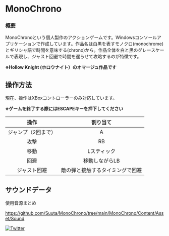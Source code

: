 # MonoChrono



### 概要

MonoChronoという個人製作のアクションゲームです。Windowsコンソールアプリケーションで作成しています。作品名は白黒を表すモノクロ(monochrome)とギリシャ語で時間を意味する(chrono)から。作品全体を白と黒のグレースケールで表現し、ジャスト回避で時間を遅らせて攻略するのが特徴です。

**※Hollow Knight (ホロウナイト）のオマージュ作品です**





## 操作方法

現在、操作はXBoxコントローラーのみ対応しています。

**※ゲームを終了する際にはESCAPEキーを押下してください**

|        操作         |             割り当て             |
| :-----------------: | :------------------------------: |
| ジャンプ（2回まで） |                A                 |
|        攻撃         |                RB                |
|        移動         |           Lスティック            |
|        回避         |          移動しながらLB          |
|    ジャスト回避     | 敵の弾と接触するタイミングで回避 |



## サウンドデータ

使用音源まとめ

https://github.com/Suuta/MonoChrono/tree/main/MonoChrono/Content/Asset/Sound



[![Twitter](https://img.shields.io/badge/%40Suuta--blue.svg?style=social&logo=Twitter)](https://twitter.com/m_Suuta)
